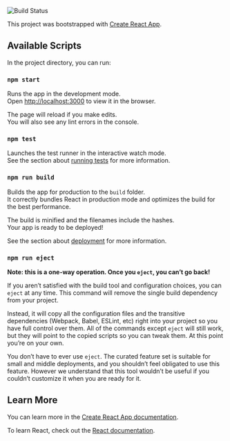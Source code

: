 ![Build Status](https://codebuild.us-east-1.amazonaws.com/badges?uuid=eyJlbmNyeXB0ZWREYXRhIjoiRjkxbkhLbWZJOEhOVzM2c2pNc05HYjdPRjJ5SnFjbnYrWmVJWE9PazFkMFR1NlArZHl1bTVQaS9MNm5NdGdvN0Y3aUcyZTVlRXB4V1FPUUNMRU9FalpZPSIsIml2UGFyYW1ldGVyU3BlYyI6IlRUZUVGWE1EMjg4ckp6T2YiLCJtYXRlcmlhbFNldFNlcmlhbCI6MX0%3D&branch=master)


This project was bootstrapped with [Create React App](https://github.com/facebook/create-react-app).

## Available Scripts

In the project directory, you can run:

### `npm start`

Runs the app in the development mode.<br>
Open [http://localhost:3000](http://localhost:3000) to view it in the browser.

The page will reload if you make edits.<br>
You will also see any lint errors in the console.

### `npm test`

Launches the test runner in the interactive watch mode.<br>
See the section about [running tests](https://facebook.github.io/create-react-app/docs/running-tests) for more information.

### `npm run build`

Builds the app for production to the `build` folder.<br>
It correctly bundles React in production mode and optimizes the build for the best performance.

The build is minified and the filenames include the hashes.<br>
Your app is ready to be deployed!

See the section about [deployment](https://facebook.github.io/create-react-app/docs/deployment) for more information.

### `npm run eject`

**Note: this is a one-way operation. Once you `eject`, you can’t go back!**

If you aren’t satisfied with the build tool and configuration choices, you can `eject` at any time. This command will remove the single build dependency from your project.

Instead, it will copy all the configuration files and the transitive dependencies (Webpack, Babel, ESLint, etc) right into your project so you have full control over them. All of the commands except `eject` will still work, but they will point to the copied scripts so you can tweak them. At this point you’re on your own.

You don’t have to ever use `eject`. The curated feature set is suitable for small and middle deployments, and you shouldn’t feel obligated to use this feature. However we understand that this tool wouldn’t be useful if you couldn’t customize it when you are ready for it.

## Learn More

You can learn more in the [Create React App documentation](https://facebook.github.io/create-react-app/docs/getting-started).

To learn React, check out the [React documentation](https://reactjs.org/).
